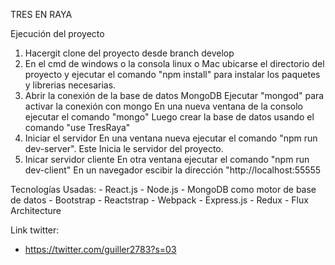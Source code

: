 TRES EN RAYA


Ejecución del proyecto

1. Hacergit clone del proyecto desde branch develop
2. En el cmd de windows o la consola linux o Mac ubicarse el directorio del proyecto
   y ejecutar el comando "npm install"  para instalar los paquetes y librerias necesarias.
3. Abrir la conexión de la base de datos MongoDB
   Ejecutar "mongod" para activar la conexión con mongo
   En una nueva ventana de la consolo ejecutar el comando "mongo"
   Luego crear la base de datos usando el comando "use TresRaya"
4. Iniciar el servidor
   En una ventana nueva ejecutar el comando "npm run dev-server". Este Inicia le servidor del proyecto.
5. Inicar servidor cliente
   En otra ventana ejecutar el comando "npm run dev-client"
   En un navegador escibir la dirección "http://localhost:55555



Tecnologías Usadas:
    - React.js
    - Node.js
    - MongoDB como motor de base de datos
    - Bootstrap
    - Reactstrap
    - Webpack
    - Express.js
    - Redux
    - Flux Architecture

Link twitter:

- https://twitter.com/guiller2783?s=03